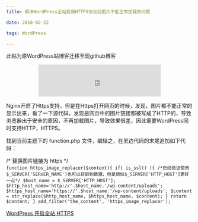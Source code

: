 ```yaml
---
title: 解决WordPress全站启用HTTPS协议后图片不能正常加载的问题

date: 2016-02-22

tags: WordPress

---
```

此贴为原WordPress站博客迁移至现github博客

<!-- more -->
<center>
<iframe frameborder="no" border="0" marginwidth="0" marginheight="0" width=330 height=86 src="http://music.163.com/outchain/player?type=2&id=5257393&auto=1&height=66"></iframe>
</center>

Nginx开启了Https支持，但是在Https打开网页的时候，发现，图片都不能正常的显示出来，看了一下源代码，发现是网页中的图片链接都被写成了HTTP的，导致浏览器出于安全的原因，不再加载图片，导致效果很差，因此需要WordPress同时支持HTTP，HTTPS。

找到当前主题下的 function.php 文件，编辑之，在里边代码的末尾追加如下代码：

 /* 替换图片链接为 https */	
`function https_image_replacer($content){
if( is_ssl() ){
/*已经验证使用 $_SERVER['SERVER_NAME']也可以获取到数据，但是貌似$_SERVER['HTTP_HOST']更好一点*/
$host_name = $_SERVER['HTTP_HOST'];
$http_host_name='http://'.$host_name.'/wp-content/uploads';
$https_host_name='https://'.$host_name.'/wp-content/uploads';
$content = str_replace($http_host_name, $https_host_name, $content);
}
return $content;
}
add_filter('the_content', 'https_image_replacer');`

[WordPress 开启全站 HTTPS](https://www.logcg.com/archives/961.html)